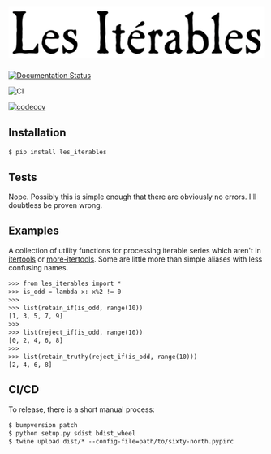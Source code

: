 # ![Les Itérables](docs/source/_static/les_iterables.png)

[![Documentation Status](https://readthedocs.org/projects/les-iterables/badge/?version=latest)](https://les-iterables.readthedocs.io/en/latest/?badge=latest)

![CI](https://github.com/sixty-north/les_iterables/actions/workflows/actions.yml/badge.svg)


[![codecov](https://codecov.io/gh/sixty-north/les_iterables/branch/master/graph/badge.svg?token=66QU3UW6N3)](https://codecov.io/gh/sixty-north/les_iterables)

## Installation

    $ pip install les_iterables


## Tests

Nope. Possibly this is simple enough that there are obviously no errors. I'll doubtless be proven wrong.

## Examples

A collection of utility functions for processing iterable series which
aren't in [itertools](https://docs.python.org/3/library/itertools.html) or [more-itertools](https://more-itertools.readthedocs.io). Some are little more than simple aliases with less confusing names.

    >>> from les_iterables import *
    >>> is_odd = lambda x: x%2 != 0
    >>>
    >>> list(retain_if(is_odd, range(10))
    [1, 3, 5, 7, 9]
    >>>
    >>> list(reject_if(is_odd, range(10))
    [0, 2, 4, 6, 8]
    >>>
    >>> list(retain_truthy(reject_if(is_odd, range(10)))
    [2, 4, 6, 8]

## CI/CD

To release, there is a short manual process:

    $ bumpversion patch
    $ python setup.py sdist bdist_wheel
    $ twine upload dist/* --config-file=path/to/sixty-north.pypirc